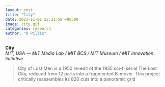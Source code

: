 ```yaml
---
layout: post
title: "City"
date: 2023-11-01 22:21:59 +00:00
image: city.gif
categories: research
author: "D Pillis"
---
```


**City**  
*MIT, USA — MIT Media Lab / MIT BCS / MIT Museum / MIT Innovation Initiative*
<blockquote>
  <p>
City of Lost Men is a 1950 re-edit of the 1935 sci-fi serial The Lost City, reduced from 12 parts into a fragmented B-movie. This project critically reassembles its 820 cuts into a panoramic grid
  </p>
</blockquote>

